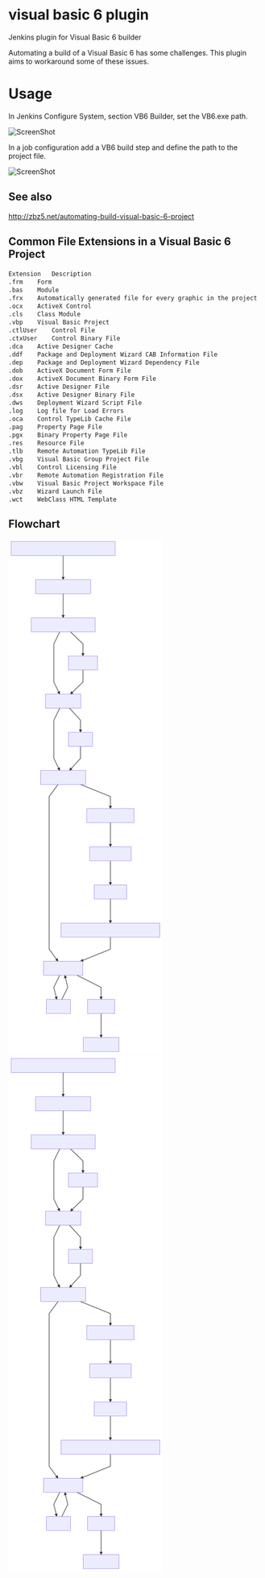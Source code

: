 # visual basic 6 plugin
Jenkins plugin for Visual Basic 6 builder

Automating a build of a Visual Basic 6 has some challenges. This plugin aims to workaround some of these issues. 

# Usage
In Jenkins Configure System, section VB6 Builder, set the VB6.exe path. 

![ScreenShot](VB6_path.png?raw=true )

In a job configuration add a VB6 build step and define the path to the project file.  

![ScreenShot](job_config.png?raw=true)

## See also
http://zbz5.net/automating-build-visual-basic-6-project

## Common File Extensions in a Visual Basic 6 Project
```
Extension   Description
.frm    Form
.bas    Module
.frx    Automatically generated file for every graphic in the project
.ocx    ActiveX Control
.cls    Class Module
.vbp    Visual Basic Project
.ctlUser    Control File
.ctxUser    Control Binary File
.dca    Active Designer Cache
.ddf    Package and Deployment Wizard CAB Information File
.dep    Package and Deployment Wizard Dependency File
.dob    ActiveX Document Form File
.dox    ActiveX Document Binary Form File
.dsr    Active Designer File
.dsx    Active Designer Binary File
.dws    Deployment Wizard Script File
.log    Log file for Load Errors
.oca    Control TypeLib Cache File
.pag    Property Page File
.pgx    Binary Property Page File
.res    Resource File
.tlb    Remote Automation TypeLib File
.vbg    Visual Basic Group Project File
.vbl    Control Licensing File
.vbr    Remote Automation Registration File
.vbw    Visual Basic Project Workspace File
.vbz    Wizard Launch File
.wct    WebClass HTML Template
```

## Flowchart

![Mermaid](https://raw.githubusercontent.com/brunocantisano/visual-basic-6-plugin/master/mermaid-diagram-vb6-plugin.svg?sanitize=true)
<img src="https://raw.githubusercontent.com/brunocantisano/visual-basic-6-plugin/master/mermaid-diagram-vb6-plugin.svg?sanitize=true">

